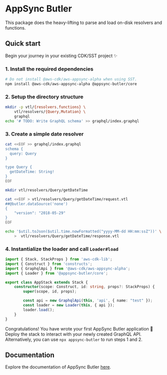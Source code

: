 # AppSync Butler

This package does the heavy-lifting to parse and load on-disk resolvers and functions.

## Quick start

Begin your journey in your existing CDK/SST project ✨

### 1. Install the required dependencies

```sh
# Do not install @aws-cdk/aws-appsync-alpha when using SST.
npm install @aws-cdk/aws-appsync-alpha @appsync-butler/core
```

### 2. Setup the directory structure

```sh
mkdir -p vtl/{resolvers,functions} \
    vtl/resolvers/{Query,Mutation} \
    graphql
echo '# TODO: Write GraphQL schema' >> graphql/index.graphql
```

### 3. Create a simple date resolver

```sh
cat <<EOF >> graphql/index.graphql
schema {
  query: Query
}

type Query {
  getDateTime: String!
}
EOF

mkdir vtl/resolvers/Query/getDateTime

cat <<EOF > vtl/resolvers/Query/getDateTime/request.vtl
##@butler.dataSource('none')
{
    "version": "2018-05-29"
}
EOF

echo '$util.toJson($util.time.nowFormatted("yyyy-MM-dd HH:mm:ssZ"))' \
    >  vtl/resolvers/Query/getDateTime/response.vtl
```

### 4. Instantialize the loader and call `Loader#load`

```ts title="lib/app-stack.ts" {11,12}
import { Stack, StackProps } from 'aws-cdk-lib';
import { Construct } from 'constructs';
import { GraphqlApi } from '@aws-cdk/aws-appsync-alpha';
import { Loader } from '@appsync-butler/core';

export class AppStack extends Stack {
    constructor(scope: Construct, id: string, props?: StackProps) {
        super(scope, id, props);

        const api = new GraphqlApi(this, 'api', { name: "test" });
        const loader = new Loader(this, { api });
        loader.load();
    }
}
```

Congratulations! You have wrote your first AppSync Butler application 🎉
Deploy the stack to interact with your newly created GraphQL API.
Alternatively, you can use `npx appsync-butler` to run steps 1 and 2.

## Documentation

Explore the documentation of AppSync Butler [here](https://alichry.github.io/appsync-butler). 

